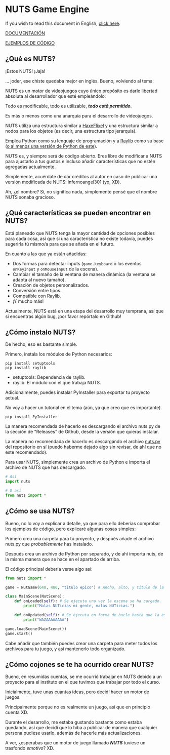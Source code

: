 # NUTS Game Engine

If you wish to read this document in English, [click here](/README.md).

[DOCUMENTACIÓN](/DOCUMENTATION_Ñ/INDEX.md)

[EJEMPLOS DE CÓDIGO](/EXAMPLES_Ñ.md)

## ¿Qué es NUTS?

¡Estos NUTS! ¡Jaja!

... joder, ese chiste quedaba mejor en inglés. Bueno, volviendo al tema:

NUTS es un motor de videojuegos cuyo único propósito es darle libertad absoluta al desarrollador que esté empleándolo:

Todo es modificable, todo es utilizable, ***todo está permitido***.

Es más o menos como una anarquía para el desarrollo de videojuegos.

NUTS utiliza una estructura similar a [HaxeFlixel](https://haxeflixel.com/) y una estructura similar a nodos para los objetos (es decir, una estructura tipo jerarquía).

Emplea Python como su lenguaje de programación y a [Raylib](https://www.raylib.com/) como su base ([o al menos una versión de Python de este](https://electronstudio.github.io/raylib-python-cffi/)).

NUTS es, y siempre será de código abierto. Eres libre de modificar a NUTS para ajustarlo a tus gustos e incluso añadir características que no estén agregadas actualmente.

Simplemente, acuérdate de dar créditos al autor en caso de publicar una versión modificada de NUTS: infernoangel301 (yo, XD).

Ah, ¿el nombre? Si, no significa nada, simplemente pensé que el nombre NUTS sonaba gracioso.

## ¿Qué características se pueden encontrar en NUTS?

Está planeado que NUTS tenga la mayor cantidad de opciones posibles para cada cosa, así que si una característica no existe todavía, puedes sugerirla tú mismo/a para que se añada en el futuro.

En cuanto a las que ya están añadidas:
* Dos formas para detectar inputs (`game.keyboard` o los eventos `onKeyInput` y `onMouseInput` de la escena).
* Cambiar el tamaño de la ventana de manera dinámica (la ventana se adapta al nuevo tamaño).
* Creación de objetos personalizados.
* Conversión entre tipos.
* Compatible con Raylib.
* ¡Y mucho más!

Actualmente, NUTS está en una etapa del desarrollo muy temprana, así que si encuentras algún bug, ¡por favor repórtalo en Github!

## ¿Cómo instalo NUTS?

De hecho, eso es bastante simple.

Primero, instala los módulos de Python necesarios:

```
pip install setuptools
pip install raylib
```

* setuptools: Dependencia de raylib.
* raylib: El módulo con el que trabaja NUTS.

Adicionalmente, puedes instalar PyInstaller para exportar tu proyecto actual.

No voy a hacer un tutorial en el tema (aún, ya que creo que es importante).

```
pip install PyInstaller
```

La manera recomendada de hacerlo es descargando el archivo nuts.py de la sección de "Releases" de Github, desde la versión que quieras instalar.

La manera no recomendada de hacerlo es descargando el archivo [nuts.py](/nuts.py) del repositorio en sí (puedo haberme dejado algo sin revisar, de ahí que no este recomendado).

Para usar NUTS, simplemente crea un archivo de Python e importa el archivo de NUTS que has descargado.

```python
# Así
import nuts

# O así
from nuts import *
```

## ¿Cómo se usa NUTS?

Bueno, no lo voy a explicar a detalle, ya que para ello deberías comprobar los ejemplos de código, pero explicaré algunas cosas simples:

Primero crea una carpeta para tu proyecto, y después añade el archivo nuts.py que *probablemente* has instalado.

Después crea un archivo de Python por separado, y de ahí importa nuts, de la misma manera que se hace en el apartado de arriba.

El código principal deberia verse algo así:

```python
from nuts import *

game = NutGame(640, 480, "titulo epico") # Ancho, alto, y título de la ventana respectivamente.

class MainScene(NutScene):
    def onLoaded(self): # Se ejecuta una vez la escena se ha cargado.
        print("Malas NUTicias mi gente, malas NUTicias.")

    def onUpdated(self): # Se ejecuta en forma de bucle hasta que la escena ya no este presente.
        print("WAZAAAAAAAA")

game.loadScene(MainScene())
game.start()
```

Cabe añadir que también puedes crear una carpeta para meter todos los archivos para tu juego, y así mantenerlo todo organizado.

## ¿Cómo cojones se te ha ocurrido crear NUTS?

Bueno, en resumidas cuentas, se me ocurrió trabajar en NUTS debido a un proyecto para el instituto en el que tuvimos que trabajar por todo el curso.

Inicialmente, tuve unas cuantas ideas, pero decidí hacer un motor de juegos.

Principalmente porque no es realmente un juego, así que en principio cuenta XD.

Durante el desarrollo, me estaba gustando bastante como estaba quedando, así que decidi que lo hiba a publicar de manera que cualquier persona pudiese usarlo, además de hacerle más actualizaciones.

A ver, ¿esperabas que un motor de juego llamado ***NUTS*** tuviese un trasfondo *emotivo*? XD.

